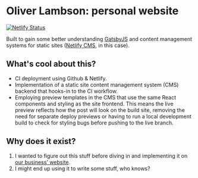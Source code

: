 # Oliver Lambson: personal website

[![Netlify Status](https://api.netlify.com/api/v1/badges/516af488-f3fa-4492-b18c-81055141835e/deploy-status)](https://app.netlify.com/sites/oliverlambson/deploys)

Built to gain some better understanding [GatsbyJS](https://www.gatsbyjs.com) and content management systems for static sites ([Netlify CMS](https://www.netlifycms.org/), in this case).

## What's cool about this?

- CI deployment using Github & Netlify.
- Implementation of a static site content management system (CMS) backend that hooks-in to the CI workflow.
- Employing preview templates in the CMS that use the same React components and styling as the site frontend. This means the live preview reflects how the post will look on the build site, removing the need for separate deploy previews or having to run a local development build to check for styling bugs before pushing to the live branch.

## Why does it exist?

1. I wanted to figure out this stuff before diving in and implementing it on [our business' website](https://www.rubato.guitars).
1. I might end up using it to write some stuff, who knows?
